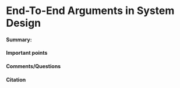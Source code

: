 # End-To-End Arguments in System Design

#### Summary:

#### Important points

#### Comments/Questions

#### Citation
